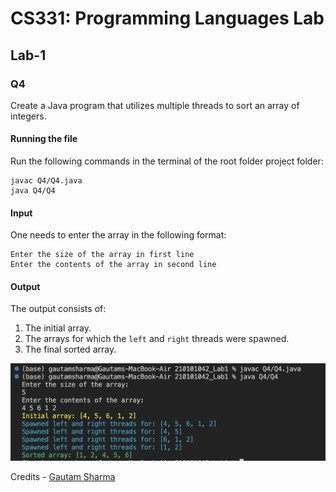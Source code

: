 # CS331: Programming Languages Lab

## Lab-1

### Q4

Create a Java program that utilizes multiple threads to sort an array of integers.

#### Running the file

Run the following commands in the terminal of the root folder project folder: 

```
javac Q4/Q4.java
java Q4/Q4
```

#### Input

One needs to enter the array in the following format:

```
Enter the size of the array in first line
Enter the contents of the array in second line
```

#### Output

The output consists of: 

1. The initial array.
2. The arrays for which the `left` and `right` threads were spawned.
3. The final sorted array.

![executingQ4](../assets/q4.png)

Credits - [Gautam Sharma](https://g-s01.github.io/)
